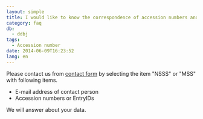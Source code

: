 ```yaml
---
layout: simple
title: I would like to know the correspondence of accession numbers and private sequences
category: faq
db:
  - ddbj
tags: 
  - Accession number
date: 2014-06-09T16:23:52
lang: en
---
```


Please contact us from [contact form](https://forms.gle/ZXteuEPM4SSm5HUt8) by selecting the item "NSSS" or "MSS" with following items.
- E-mail address of contact person
- Accession numbers or EntryIDs

We will answer about your data.